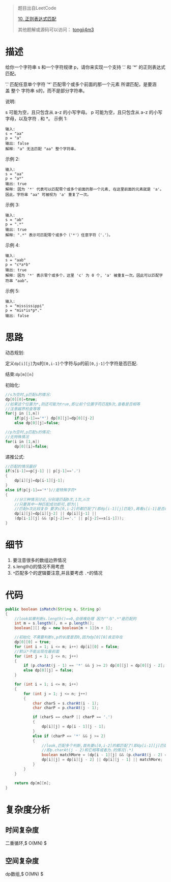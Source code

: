 > 题目出自LeetCode
>
> [10. 正则表达式匹配](https://leetcode-cn.com/problems/regular-expression-matching/)
>
>  其他题解或源码可以访问： [tongji4m3](https://github.com/tongji4m3/LeetCode)



# 描述

给你一个字符串 s 和一个字符规律 p，请你来实现一个支持 '.' 和 '*' 的正则表达式匹配。

'.' 匹配任意单个字符
'*' 匹配零个或多个前面的那一个元素
所谓匹配，是要涵盖 整个 字符串 s的，而不是部分字符串。

说明:

s 可能为空，且只包含从 a-z 的小写字母。
p 可能为空，且只包含从 a-z 的小写字母，以及字符 . 和 *。
示例 1:

```
输入:
s = "aa"
p = "a"
输出: false
解释: "a" 无法匹配 "aa" 整个字符串。
```
示例 2:
```
输入:
s = "aa"
p = "a*"
输出: true
解释: 因为 '*' 代表可以匹配零个或多个前面的那一个元素, 在这里前面的元素就是 'a'。因此，字符串 "aa" 可被视为 'a' 重复了一次。
```
示例 3:
```
输入:
s = "ab"
p = ".*"
输出: true
解释: ".*" 表示可匹配零个或多个（'*'）任意字符（'.'）。
```
示例 4:
```
输入:
s = "aab"
p = "c*a*b"
输出: true
解释: 因为 '*' 表示零个或多个，这里 'c' 为 0 个, 'a' 被重复一次。因此可以匹配字符串 "aab"。
```
示例 5:
```
输入:
s = "mississippi"
p = "mis*is*p*."
输出: false
```

# 思路

动态规划:

定义`dp[i][j]`为s的`[0,i-1]`个字符与p的前`[0,j-1]`个字符是否匹配.

结束:`dp[m][n]`

初始化:

```java
//s为空时,p匹配s的情况:
dp[0][0]=true;
//如果这个位置为*,则还可能为true,即让前个位置字符匹配0次,查看是否相等
//注意越界检查等等
for(j in [1,n])
	if(p[j-1]=='*') dp[0][j]=dp[0][j-2]
	else dp[0][j]=false;

//p为空时,p匹配s的情况:
//无特殊情况
for(i in [1,n])
	dp[0][i]=false;

```
递推公式:
```java
//匹配的情况最好
if(s[i-1]==p[j-1] || p[j-1]=='.') 
{
	dp[i][j]=dp[i-1][j-1];
}
else if(p[j-1]=='*')//是特殊字符*
{
	//分三种情况讨论,分别是匹配0次,1次,n次
	//只要其中一种匹配成功即可,即为||
	//匹配n次比较复杂 要求s[0,i-2]的都匹配了(即dp[i-1][j]匹配),再看s[i-1]是否能匹配上p中要复制的字符,即p.charAt(j - 2)和它相等或者为.的情况(.*)
	dp[i][j]=dp[i][j-2] || dp[i][j-1] || 
	(dp[i-1][j] && (p[j-2]=='.' || p[j-2]==s[i-1]));
}

```



# 细节
1. 要注意很多的数组边界情况
2. s.length()的情况不用考虑
3. `*`匹配多个的逻辑要注意,并且要考虑 `.*`的情况


# 代码
```java
public boolean isMatch(String s, String p)
{
    //look如果判断s.length()==0,会很难处理 因为""与".*"是匹配的
    int m = s.length(), n = p.length();
    boolean[][] dp = new boolean[m + 1][n + 1];

    //初始化 不需要判断s,p的长度是否0,因为dp[0][0]肯定存在
    dp[0][0] = true;
    for (int i = 1; i <= m; i++) dp[i][0] = false;
    //默认*不能出现在最前面
    for (int j = 1; j <= n; j++)
    {
        if (p.charAt(j - 1) == '*' && j >= 2) dp[0][j] = dp[0][j - 2];
        else dp[0][j] = false;
    }

    for (int i = 1; i <= m; i++)
    {
        for (int j = 1; j <= n; j++)
        {
            char charS = s.charAt(i - 1);
            char charP = p.charAt(j - 1);

            if (charS == charP || charP == '.')
            {
                dp[i][j] = dp[i - 1][j - 1];
            }
            else if (charP == '*' && j >= 2)
            {
                //look,匹配多个判断,首先要s[0,i-2]的都匹配了(即dp[i-1][j]匹配),再看s[i-1]是否能匹配上p中要复制的字符
                //即p.charAt(j - 2)和它相等或者为.的情况(.*)
                boolean matchMore = (dp[i - 1][j] && (p.charAt(j - 2) == '.' || p.charAt(j - 2) == charS));
                dp[i][j] = dp[i][j - 2] || dp[i][j - 1] || matchMore;
            }
        }
    }

    return dp[m][n];
}
```

# 复杂度分析

## 时间复杂度

二重循环,$ O(MN) $

## 空间复杂度

dp数组,$ O(MN) $